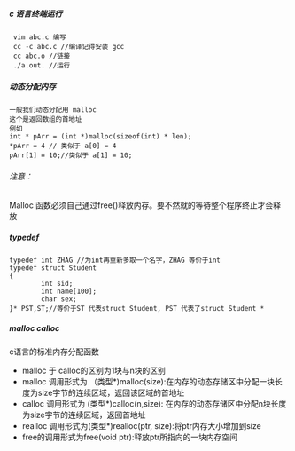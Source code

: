 ##### c 语言终端运行

```
 vim abc.c 编写
 cc -c abc.c //编译记得安装 gcc
 cc abc.o //链接
 ./a.out. //运行
```

##### 动态分配内存

```
一般我们动态分配用 malloc
这个是返回数组的首地址
例如
int * pArr = (int *)malloc(sizeof(int) * len);
*pArr = 4 // 类似于 a[0] = 4
pArr[1] = 10;//类似于 a[1] = 10;
```

###### 注意：

Malloc 函数必须自己通过free()释放内存。要不然就的等待整个程序终止才会释放

##### typedef

```
typedef int ZHAG //为int再重新多取一个名字，ZHAG 等价于int
typedef struct Student 
{
		int sid;
		int name[100];
		char sex;
}* PST,ST;//等价于ST 代表struct Student, PST 代表了struct Student *
```

##### malloc	calloc

c语言的标准内存分配函数

- malloc	于 calloc的区别为1块与n块的区别
- malloc 调用形式为 （类型*)malloc(size):在内存的动态存储区中分配一块长度为size字节的连续区域，返回该区域的首地址
- calloc 调用形式为 (类型*)calloc(n,size): 在内存的动态存储区中分配n块长度为size字节的连续区域，返回首地址
- realloc 调用形式为(类型*)realloc(ptr, size):将ptr内存大小增加到size
- free的调用形式为free(void ptr):释放ptr所指向的一块内存空间

